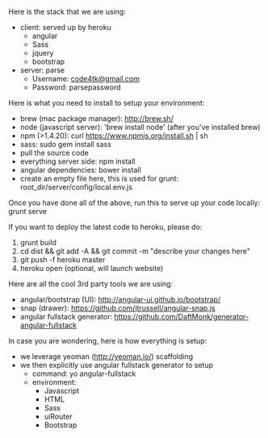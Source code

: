 Here is the stack that we are using:
* client: served up by heroku
	- angular
  	- Sass
  	- jquery 
  	- bootstrap
* server: parse
    - Username: code4tk@gmail.com
    - Password: parsepassword

Here is what you need to install to setup your environment:
* brew (mac package manager): http://brew.sh/
* node (javascript server): 'brew install node' (after you've installed brew)
* npm (>1.4.20): curl https://www.npmjs.org/install.sh | sh
* sass: sudo gem install sass
* pull the source code
* everything server side: npm install
* angular dependencies: bower install
* create an empty file here, this is used for grunt: root_dir/server/config/local.env.js

Once you have done all of the above, run this to serve up your code locally: grunt serve

If you want to deploy the latest code to heroku, please do:
1. grunt build
2. cd dist && git add -A && git commit -m "describe your changes here"
3. git push -f heroku master
4. heroku open (optional, will launch website)


Here are all the cool 3rd party tools we are using:
* angular/bootstrap (UI): http://angular-ui.github.io/bootstrap/
* snap (drawer): https://github.com/jtrussell/angular-snap.js
* angular fullstack generator: https://github.com/DaftMonk/generator-angular-fullstack


In case you are wondering, here is how everything is setup:
* we leverage yeoman (http://yeoman.io/) scaffolding
* we then explicitly use angular fullstack generator to setup
	- command: yo angular-fullstack
	- environment:
       	- Javascript
       	- HTML
   		- Sass
   		- uiRouter
   		- Bootstrap